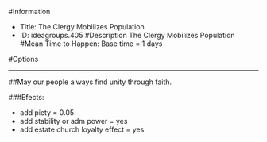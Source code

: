 #Information
 - Title: The Clergy Mobilizes Population
 - ID: ideagroups.405
#Description
The Clergy Mobilizes Population
#Mean Time to Happen:
Base time = 1 days

#Options

___
##May our people always find unity through faith.

###Efects:<ul><li>add piety = 0.05</li><li>add stability or adm power = yes</li><li>add estate church loyalty effect = yes</li></ul>
